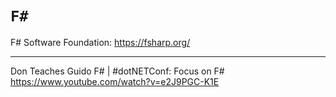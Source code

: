 # `F#`

F# Software Foundation: <https://fsharp.org/>

---

Don Teaches Guido F# | #dotNETConf: Focus on F#
<https://www.youtube.com/watch?v=e2J9PGC-K1E>

